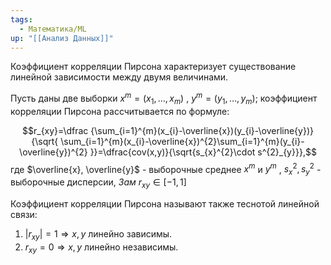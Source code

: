 ```yaml
---
tags:
  - Математика/ML
up: "[[Анализ Данных]]"
---
```



Коэффициент корреляции Пирсона характеризует существование линейной зависимости между двумя величинами.

Пусть даны две выборки $x^{m}=(x_{1},\dots,x_{m})$ , $y^{m}=(y_{1},\dots,y_{m})$; коэффициент корреляции Пирсона рассчитывается по формуле:

$$r_{xy}=\dfrac
{\sum_{i=1}^{m}(x_{i}-\overline{x})(y_{i}-\overline{y})}
{\sqrt{
\sum_{i=1}^{m}(x_{i}-\overline{x})^{2}\sum_{i=1}^{m}(y_{i}-\overline{y})^{2}
}}=\dfrac{cov(x,y)}{\sqrt{s_{x}^{2}\cdot s^{2}_{y}}},$$
где $\overline{x}, \overline{y}$ - выборочные среднее $x^{m}$ и $y^{m}$ , $s_{x}^{2}, s^{2}_{y}$   - выборочные дисперсии,
*Зам* $r_{xy} \in [-1,1]$ 

Коэффициент корреляции Пирсона называют также теснотой линейной связи:
1) $|r_{xy}| = 1 \Rightarrow x,y$ линейно зависимы.
2) $r_{xy}=0 \Rightarrow x,y$ линейно независимы.
